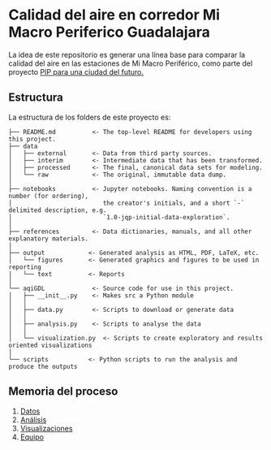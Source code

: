 # Calidad del aire en corredor Mi Macro Periferico Guadalajara

La idea de este repositorio es generar una línea base para comparar la calidad del aire en las estaciones de Mi Macro Periférico, como parte del proyecto [PIP para una ciudad del futuro.](https://www.facebook.com/pipciudadfuturo/)

## Estructura

La estructura de los folders de este proyecto es:

```
├── README.md          <- The top-level README for developers using this project.
├── data
│   ├── external       <- Data from third party sources.
│   ├── interim        <- Intermediate data that has been transformed.
│   ├── processed      <- The final, canonical data sets for modeling.
│   └── raw            <- The original, immutable data dump.
│
├── notebooks          <- Jupyter notebooks. Naming convention is a number (for ordering),
│                         the creator's initials, and a short `-` delimited description, e.g.
│                         `1.0-jqp-initial-data-exploration`.
│
├── references         <- Data dictionaries, manuals, and all other explanatory materials.
│
├── output            <- Generated analysis as HTML, PDF, LaTeX, etc.
│   └── figures       <- Generated graphics and figures to be used in reporting
|   └── text          <- Reports
│
└── aqiGDL             <- Source code for use in this project.
│   ├── __init__.py    <- Makes src a Python module
│   │
│   ├── data.py        <- Scripts to download or generate data
│   │
│   ├── analysis.py    <- Scripts to analyse the data
│   │
│   └── visualization.py  <- Scripts to create exploratory and results oriented visualizations
│
└── scripts           <- Python scripts to run the analysis and produce the outputs
```

## Memoria del proceso

1. [Datos](output/text/data.md)
1. [Análisis](output/text/analisis.md)
1. [Visualizaciones](output/text/visualizaciones.md)
1. [Equipo](output/text/equipo.md)
